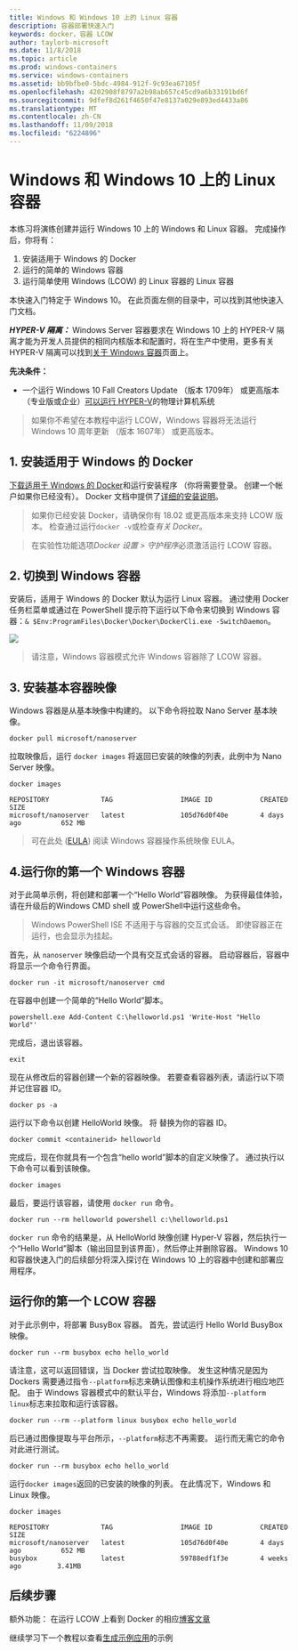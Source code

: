 ```yaml
---
title: Windows 和 Windows 10 上的 Linux 容器
description: 容器部署快速入门
keywords: docker，容器 LCOW
author: taylorb-microsoft
ms.date: 11/8/2018
ms.topic: article
ms.prod: windows-containers
ms.service: windows-containers
ms.assetid: bb9bfbe0-5bdc-4984-912f-9c93ea67105f
ms.openlocfilehash: 4202908f8797a2b98ab657c45cd9a6b33191bd6f
ms.sourcegitcommit: 9dfef8d261f4650f47e8137a029e893ed4433a86
ms.translationtype: MT
ms.contentlocale: zh-CN
ms.lasthandoff: 11/09/2018
ms.locfileid: "6224896"
---
```

# <a name="windows-and-linux-containers-on-windows-10"></a>Windows 和 Windows 10 上的 Linux 容器

本练习将演练创建并运行 Windows 10 上的 Windows 和 Linux 容器。 完成操作后，你将有：

1. 安装适用于 Windows 的 Docker
2. 运行的简单的 Windows 容器
3. 运行简单使用 Windows (LCOW) 的 Linux 容器的 Linux 容器

本快速入门特定于 Windows 10。 在此页面左侧的目录中，可以找到其他快速入门文档。

***HYPER-V 隔离：*** Windows Server 容器要求在 Windows 10 上的 HYPER-V 隔离才能为开发人员提供的相同内核版本和配置时，将在生产中使用，更多有关 HYPER-V 隔离可以找到[关于 Windows 容器](../about/index.md)页面上。

**先决条件：**

- 一个运行 Windows 10 Fall Creators Update （版本 1709年） 或更高版本 （专业版或企业）[可以运行 HYPER-V](https://docs.microsoft.com/en-us/virtualization/hyper-v-on-windows/reference/hyper-v-requirements)的物理计算机系统

> 如果你不希望在本教程中运行 LCOW，Windows 容器将无法运行 Windows 10 周年更新 （版本 1607年） 或更高版本。

## <a name="1-install-docker-for-windows"></a>1. 安装适用于 Windows 的 Docker

[下载适用于 Windows 的 Docker](https://store.docker.com/editions/community/docker-ce-desktop-windows)和运行安装程序 （你将需要登录。 创建一个帐户如果你已经没有）。 Docker 文档中提供了[详细的安装说明](https://docs.docker.com/docker-for-windows/install)。

> 如果你已经安装 Docker，请确保你有 18.02 或更高版本来支持 LCOW 版本。 检查通过运行`docker -v`或检查*有关 Docker*。

> 在实验性功能选项*Docker 设置 > 守护程序*必须激活运行 LCOW 容器。

## <a name="2-switch-to-windows-containers"></a>2. 切换到 Windows 容器

安装后，适用于 Windows 的 Docker 默认为运行 Linux 容器。 通过使用 Docker 任务栏菜单或通过在 PowerShell 提示符下运行以下命令来切换到 Windows 容器：`& $Env:ProgramFiles\Docker\Docker\DockerCli.exe -SwitchDaemon`。

![](./media/docker-for-win-switch.png)
> 请注意，Windows 容器模式允许 Windows 容器除了 LCOW 容器。

## <a name="3-install-base-container-images"></a>3. 安装基本容器映像

Windows 容器是从基本映像中构建的。 以下命令将拉取 Nano Server 基本映像。

```
docker pull microsoft/nanoserver
```

拉取映像后，运行 `docker images` 将返回已安装的映像的列表，此例中为 Nano Server 映像。

```
docker images

REPOSITORY             TAG                 IMAGE ID            CREATED             SIZE
microsoft/nanoserver   latest              105d76d0f40e        4 days ago          652 MB
```

> 可在此处 ([EULA](../images-eula.md)) 阅读 Windows 容器操作系统映像 EULA。

## <a name="4-run-your-first-windows-container"></a>4.运行你的第一个 Windows 容器

对于此简单示例，将创建和部署一个“Hello World”容器映像。 为获得最佳体验，请在升级后的Windows CMD shell 或 PowerShell中运行这些命令。
> Windows PowerShell ISE 不适用于与容器的交互式会话。 即使容器正在运行，也会显示为挂起。

首先，从 `nanoserver` 映像启动一个具有交互式会话的容器。 启动容器后，容器中将显示一个命令行界面。  

```
docker run -it microsoft/nanoserver cmd
```

在容器中创建一个简单的“Hello World”脚本。

```
powershell.exe Add-Content C:\helloworld.ps1 'Write-Host "Hello World"'
```   

完成后，退出该容器。

```
exit
```

现在从修改后的容器创建一个新的容器映像。 若要查看容器列表，请运行以下项并记住容器 ID。

```
docker ps -a
```

运行以下命令以创建 HelloWorld 映像。 将 <containerid> 替换为你的容器 ID。

```
docker commit <containerid> helloworld
```

完成后，现在你就具有一个包含“hello world”脚本的自定义映像了。 通过执行以下命令可以看到该映像。

```
docker images
```

最后，要运行该容器，请使用 `docker run` 命令。

```
docker run --rm helloworld powershell c:\helloworld.ps1
```

`docker run` 命令的结果是，从 HelloWorld 映像创建 Hyper-V 容器，然后执行一个“Hello World”脚本（输出回显到该界面），然后停止并删除容器。
Windows 10 和容器快速入门的后续部分将深入探讨在 Windows 10 上的容器中创建和部署应用程序。

## <a name="run-your-first-lcow-container"></a>运行你的第一个 LCOW 容器

对于此示例中，将部署 BusyBox 容器。 首先，尝试运行 Hello World BusyBox 映像。

```
docker run --rm busybox echo hello_world
```

请注意，这可以返回错误，当 Docker 尝试拉取映像。 发生这种情况是因为 Dockers 需要通过指令`--platform`标志来确认图像和主机操作系统进行相应地匹配。 由于 Windows 容器模式中的默认平台，Windows 将添加`--platform linux`标志来拉取和运行该容器。

```
docker run --rm --platform linux busybox echo hello_world
```

后已通过图像提取与平台所示，`--platform`标志不再需要。 运行而无需它的命令对此进行测试。

```
docker run --rm busybox echo hello_world
```

运行`docker images`返回的已安装的映像的列表。 在此情况下，Windows 和 Linux 映像。

```
docker images

REPOSITORY             TAG                 IMAGE ID            CREATED             SIZE
microsoft/nanoserver   latest              105d76d0f40e        4 days ago          652 MB
busybox                latest              59788edf1f3e        4 weeks ago         3.41MB
```

## <a name="next-steps"></a>后续步骤

额外功能： 在运行 LCOW 上看到 Docker 的相应[博客文章](https://blog.docker.com/2018/02/docker-for-windows-18-02-with-windows-10-fall-creators-update/)

继续学习下一个教程以查看[生成示例应用](./building-sample-app.md)的示例
